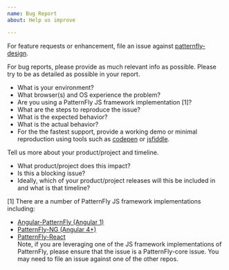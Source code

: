 ```yaml
---
name: Bug Report
about: Help us improve

---
```


For feature requests or enhancement, file an issue against [patternfly-design](https://github.com/patternfly/patternfly-design/issues/new). 

For bug reports, please provide as much relevant info as possible. Please try to be as detailed as possible in your report. 

* What is your environment?
* What browser(s) and OS experience the problem? 
* Are you using a PatternFly JS framework implementation [1]?
* What are the steps to reproduce the issue? 
* What is the expected behavior? 
* What is the actual behavior?
* For the the fastest support, provide a working demo or minimal reproduction using tools such as [codepen](https://codepen.io/) or [jsfiddle](https://jsfiddle.net/). 

Tell us more about your product/project and timeline.
* What product/project does this impact? 
* Is this a blocking issue? 
* Ideally, which of your product/project releases will this be included in and what is that timeline?

[1] There are a number of PatternFly JS framework implementations including:
* [Angular-PatternFly (Angular 1)](https://github.com/patternfly/angular-patternfly)
* [PatternFly-NG (Angular 4+)](https://github.com/patternfly/patternfly-ng)
* [PatternFly-React](https://github.com/patternfly/patternfly-react)  
Note, if you are leveraging one of the JS framework implementations of PatternFly, please ensure that the issue is a PatternFly-core issue. You may need to file an issue against one of the other repos.
